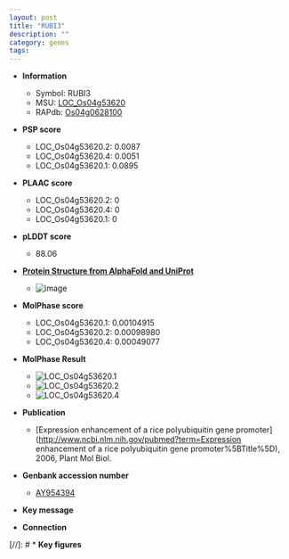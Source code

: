 ```yaml
---
layout: post
title: "RUBI3"
description: ""
category: genes
tags: 
---
```


* **Information**  
    + Symbol: RUBI3  
    + MSU: [LOC_Os04g53620](http://rice.plantbiology.msu.edu/cgi-bin/ORF_infopage.cgi?orf=LOC_Os04g53620)  
    + RAPdb: [Os04g0628100](http://rapdb.dna.affrc.go.jp/viewer/gbrowse_details/irgsp1?name=Os04g0628100)  

* **PSP score**  
    + LOC_Os04g53620.2: 0.0087 
    + LOC_Os04g53620.4: 0.0051 
    + LOC_Os04g53620.1: 0.0895 

* **PLAAC score**  
    + LOC_Os04g53620.2: 0 
    + LOC_Os04g53620.4: 0 
    + LOC_Os04g53620.1: 0 

* **pLDDT score**
    + 88.06

* **[Protein Structure from AlphaFold and UniProt](https://www.uniprot.org/uniprotkb/Q0J9W6/entry#structure)**
    + ![image](https://ricepsp.github.io/images/Q0/AF-Q0J9W6-F1.png)

* **MolPhase score**
    + LOC_Os04g53620.1: 0.00104915
    + LOC_Os04g53620.2: 0.00098980
    + LOC_Os04g53620.4: 0.00049077

* **MolPhase Result**
    + ![LOC_Os04g53620.1](https://304243504.github.io/Pictures/LOC_Os04g/LOC_Os04g53620.1.png)
    + ![LOC_Os04g53620.2](https://304243504.github.io/Pictures/LOC_Os04g/LOC_Os04g53620.2.png)
    + ![LOC_Os04g53620.4](https://304243504.github.io/Pictures/LOC_Os04g/LOC_Os04g53620.4.png)

* **Publication**  
    + [Expression enhancement of a rice polyubiquitin gene promoter](http://www.ncbi.nlm.nih.gov/pubmed?term=Expression enhancement of a rice polyubiquitin gene promoter%5BTitle%5D), 2006, Plant Mol Biol.

* **Genbank accession number**  
    + [AY954394](http://www.ncbi.nlm.nih.gov/nuccore/AY954394)

* **Key message**  

* **Connection**  

[//]: # * **Key figures**  


